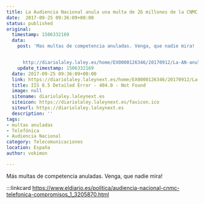 ```yaml
---
title: La Audiencia Nacional anula una multa de 26 millones de la CNMC a Telefónica
date:  2017-09-25 09:36:09+00:00
status: published
original:
  timestamp: 1506332169
  data:
    post: 'Mas multas de competencia anuladas. Venga, que nadie mira!


      http://diariolaley.laley.es/home/EX0000126346/20170912/La-AN-anula-la-multa-de-2578-millones-de-euros-que-la-CNMC-impuso-a-Telefonica-M'
    update_timestamp: 1506332169
  date: 2017-09-25 09:36:09+00:00
  link: https://diariolaley.laleynext.es/home/EX0000126346/20170912/La-AN-anula-la-multa-de-2578-millones-de-euros-que-la-CNMC-impuso-a-Telefonica-M
  title: IIS 8.5 Detailed Error - 404.0 - Not Found
  image: null
  sitename: diariolaley.laleynext.es
  siteicon: https://diariolaley.laleynext.es/favicon.ico
  siteurl: https://diariolaley.laleynext.es
  description: ''
tags:
- multas anuladas
- Telefónica
- Audiencia Nacional
category: Telecomunicaciones
location: España
author: vokimon

---
```

Más multas de competencia anuladas. Venga, que nadie mira!

:::linkcard https://www.eldiario.es/politica/audiencia-nacional-cnmc-telefonica-compromisos_1_3205870.html



